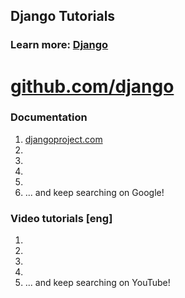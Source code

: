 ## Django Tutorials
### Learn more: [Django](https://shakhzodtojiyev.blogspot.com/2022/02/django.html)

# [github.com/django](https://github.com/django/)
### Documentation
1. [djangoproject.com](https://www.djangoproject.com/)
2. []()
3. []()
4. []()
5. []()
6. []()
... and keep searching on Google!
### Video tutorials [eng]
1. []()
2. []()
3. []()
4. []()
5. []()
... and keep searching on YouTube!